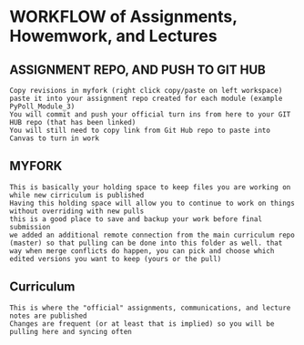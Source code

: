 # WORKFLOW of Assignments, Howemwork, and Lectures
## ASSIGNMENT REPO, AND PUSH TO GIT HUB
    Copy revisions in myfork (right click copy/paste on left workspace)
    paste it into your assignment repo created for each module (example PyPoll_Module_3)
    You will commit and push your official turn ins from here to your GIT HUB repo (that has been linked)
    You will still need to copy link from Git Hub repo to paste into Canvas to turn in work
## MYFORK
    This is basically your holding space to keep files you are working on while new cirriculum is published
    Having this holding space will allow you to continue to work on things without overriding with new pulls
    this is a good place to save and backup your work before final submission
    we added an additional remote connection from the main curriculum repo (master) so that pulling can be done into this folder as well. that way when merge conflicts do happen, you can pick and choose which edited versions you want to keep (yours or the pull)
## Curriculum
    This is where the "official" assignments, communications, and lecture notes are published
    Changes are frequent (or at least that is implied) so you will be pulling here and syncing often